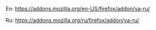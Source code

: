 En: https://addons.mozilla.org/en-US/firefox/addon/ya-ru/

Ru: https://addons.mozilla.org/ru/firefox/addon/ya-ru/